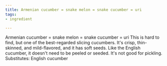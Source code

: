 ```yaml
---
title: Armenian cucumber = snake melon = snake cucumber = uri
tags:
- ingredient

---
```

Armenian cucumber = snake melon = snake cucumber = uri This is hard to find, but one of the best-regarded slicing cucumbers. It's crisp, thin-skinned, and mild-flavored, and it has soft seeds. Like the English cucumber, it doesn't need to be peeled or seeded. It's not good for pickling. Substitutes: English cucumber
